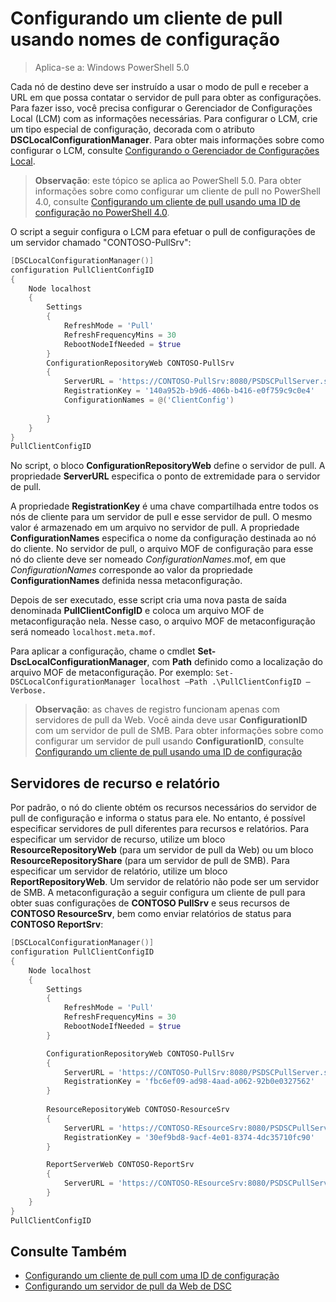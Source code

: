 # Configurando um cliente de pull usando nomes de configuração

> Aplica-se a: Windows PowerShell 5.0

Cada nó de destino deve ser instruído a usar o modo de pull e receber a URL em que possa contatar o servidor de pull para obter as configurações. Para fazer isso, você precisa configurar o Gerenciador de Configurações Local (LCM) com as informações necessárias. Para configurar o LCM, crie um tipo especial de configuração, decorada com o atributo **DSCLocalConfigurationManager**. Para obter mais informações sobre como configurar o LCM, consulte [Configurando o Gerenciador de Configurações Local](metaConfig.md).

> **Observação**: este tópico se aplica ao PowerShell 5.0. Para obter informações sobre como configurar um cliente de pull no PowerShell 4.0, consulte [Configurando um cliente de pull usando uma ID de configuração no PowerShell 4.0](pullClientConfigID4.md).

O script a seguir configura o LCM para efetuar o pull de configurações de um servidor chamado "CONTOSO-PullSrv":

```powershell
[DSCLocalConfigurationManager()]
configuration PullClientConfigID
{
    Node localhost
    {
        Settings
        {
            RefreshMode = 'Pull'
            RefreshFrequencyMins = 30 
            RebootNodeIfNeeded = $true
        }
        ConfigurationRepositoryWeb CONTOSO-PullSrv
        {
            ServerURL = 'https://CONTOSO-PullSrv:8080/PSDSCPullServer.svc'
            RegistrationKey = '140a952b-b9d6-406b-b416-e0f759c9c0e4'
            ConfigurationNames = @('ClientConfig')
            
        }      
    }
}
PullClientConfigID
```

No script, o bloco **ConfigurationRepositoryWeb** define o servidor de pull. A propriedade **ServerURL** especifica o ponto de extremidade para o servidor de pull.

A propriedade **RegistrationKey** é uma chave compartilhada entre todos os nós de cliente para um servidor de pull e esse servidor de pull. O mesmo valor é armazenado em um arquivo no servidor de pull. A propriedade **ConfigurationNames** especifica o nome da configuração destinada ao nó do cliente. No servidor de pull, o arquivo MOF de configuração para esse nó do cliente deve ser nomeado *ConfigurationNames*.mof, em que *ConfigurationNames* corresponde ao valor da propriedade **ConfigurationNames** definida nessa metaconfiguração.

Depois de ser executado, esse script cria uma nova pasta de saída denominada **PullClientConfigID** e coloca um arquivo MOF de metaconfiguração nela. Nesse caso, o arquivo MOF de metaconfiguração será nomeado `localhost.meta.mof`.

Para aplicar a configuração, chame o cmdlet **Set-DscLocalConfigurationManager**, com **Path** definido como a localização do arquivo MOF de metaconfiguração. Por exemplo: `Set-DSCLocalConfigurationManager localhost –Path .\PullClientConfigID –Verbose.`

> **Observação**: as chaves de registro funcionam apenas com servidores de pull da Web. Você ainda deve usar **ConfigurationID** com um servidor de pull de SMB. Para obter informações sobre como configurar um servidor de pull usando **ConfigurationID**, consulte [Configurando um cliente de pull usando uma ID de configuração](pullClientConfigID.md)

## Servidores de recurso e relatório

Por padrão, o nó do cliente obtém os recursos necessários do servidor de pull de configuração e informa o status para ele. No entanto, é possível especificar servidores de pull diferentes para recursos e relatórios.
Para especificar um servidor de recurso, utilize um bloco **ResourceRepositoryWeb** (para um servidor de pull da Web) ou um bloco **ResourceRepositoryShare** (para um servidor de pull de SMB).
Para especificar um servidor de relatório, utilize um bloco **ReportRepositoryWeb**. Um servidor de relatório não pode ser um servidor de SMB.
A metaconfiguração a seguir configura um cliente de pull para obter suas configurações de **CONTOSO PullSrv** e seus recursos de **CONTOSO ResourceSrv**, bem como enviar relatórios de status para **CONTOSO ReportSrv**:

```powershell
[DSCLocalConfigurationManager()]
configuration PullClientConfigID
{
    Node localhost
    {
        Settings
        {
            RefreshMode = 'Pull'
            RefreshFrequencyMins = 30 
            RebootNodeIfNeeded = $true
        }

        ConfigurationRepositoryWeb CONTOSO-PullSrv
        {
            ServerURL = 'https://CONTOSO-PullSrv:8080/PSDSCPullServer.svc'
            RegistrationKey = 'fbc6ef09-ad98-4aad-a062-92b0e0327562'
        }
        
        ResourceRepositoryWeb CONTOSO-ResourceSrv
        {
            ServerURL = 'https://CONTOSO-REsourceSrv:8080/PSDSCPullServer.svc'
            RegistrationKey = '30ef9bd8-9acf-4e01-8374-4dc35710fc90'
        }

        ReportServerWeb CONTOSO-ReportSrv
        {
            ServerURL = 'https://CONTOSO-REsourceSrv:8080/PSDSCPullServer.svc'
        }
    }
}
PullClientConfigID
```

## Consulte Também

* [Configurando um cliente de pull com uma ID de configuração](pullClientConfigID.md)
* [Configurando um servidor de pull da Web de DSC](pullServer.md)
<!--HONumber=Feb16_HO4-->
